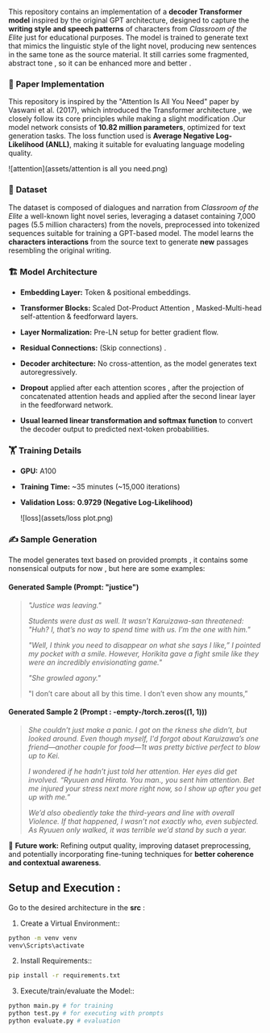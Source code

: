 This repository contains an implementation of a **decoder Transformer model** inspired by the original GPT architecture, designed to capture the **writing style and speech patterns** of characters from _Classroom of the Elite_ just for educational purposes. The model is trained to generate text that mimics the linguistic style of the light novel, producing new sentences in the same tone as the source material.
It still carries some fragmented, abstract tone , so it can be enhanced more and better .

### 📜 **Paper Implementation**

This repository is inspired by the "Attention Is All You Need" paper by Vaswani et al. (2017), which introduced the Transformer architecture , we closely follow its core principles while making a slight modification .Our model network consists of **10.82 million parameters**, optimized for text generation tasks. The loss function used is **Average Negative Log-Likelihood (ANLL)**, making it suitable for evaluating language modeling quality.

![attention](assets/attention is all you need.png)

### 📂 **Dataset**

The dataset is composed of dialogues and narration from _Classroom of the Elite_ a well-known light novel series, leveraging a dataset containing 7,000 pages (5.5 million characters) from the novels, preprocessed into tokenized sequences suitable for training a GPT-based model. The model learns the **characters interactions** from the source text to generate **new** passages resembling the original writing.

### 🏗 **Model Architecture**

*   **Embedding Layer:** Token & positional embeddings.
    
*   **Transformer Blocks:**  Scaled Dot-Product Attention , Masked-Multi-head self-attention & feedforward layers.
    
*   **Layer Normalization:** Pre-LN setup for better gradient flow.

*   **Residual Connections:** (Skip connections) .
    
*   **Decoder architecture:** No cross-attention, as the model generates text autoregressively.

*   **Dropout** applied after each attention scores , after the projection of concatenated attention heads and applied after the second linear layer in the feedforward network.

*   **Usual learned linear transformation and softmax function** to convert the decoder output to predicted next-token probabilities.
    

### 🏋 **Training Details**

*   **GPU:** A100 
    
*   **Training Time:** ~35 minutes (~15,000 iterations)
    
*   **Validation Loss:** **0.9729 (Negative Log-Likelihood)**

    ![loss](assets/loss plot.png)

### ✍ **Sample Generation**

The model generates text based on provided prompts , it contains some nonsensical outputs for now , but here are some examples:

#### **Generated Sample (Prompt: "justice")**

> _"Justice was leaving."_
> 
> _Students were dust as well. It wasn’t Karuizawa-san threatened: "Huh? I, that’s no way to spend time with us. I’m the one with him."_
> 
> _"Well, I think you need to disappear on what she says I like,” I pointed my pocket with a smile. However, Horikita gave a fight smile like they were an incredibly envisionating game."_
> 
> _"She growled agony."_
> 
>  "I don’t care about all by this time. I don’t even show any mounts,”

#### **Generated Sample 2** (Prompt : -empty-/torch.zeros((1, 1)))

> _She couldn’t just make a panic. I got on the rkness she didn’t, but looked around. Even though myself, I'd forgot about Karuizawa’s one friend—another couple for food—1t was pretty bictive perfect to blow up to Kei._
> 
> _I wondered if he hadn’t just told her attention. Her eyes did get involved. “Ryuuen and Hirata. You man., you sent him attention. Bet me injured your stress next more right now, so I show up after you get up with me.”_
> 
> _We’d also obediently take the third-years and line with overall Violence. If that happened, I wasn’t not exactly who, even subjected. As Ryuuen only walked, it was terrible we’d stand by such a year._


🚀 **Future work:** Refining output quality, improving dataset preprocessing, and potentially incorporating fine-tuning techniques for **better coherence and contextual awareness**.

## Setup and Execution :
Go to the desired architecture in the **src** :

1. Create a Virtual Environment::

```bash
python -m venv venv
venv\Scripts\activate
```

2. Install Requirements::

```bash
pip install -r requirements.txt
```

3. Execute/train/evaluate the Model::

```bash
python main.py # for training
python test.py # for executing with prompts
python evaluate.py # evaluation
```

